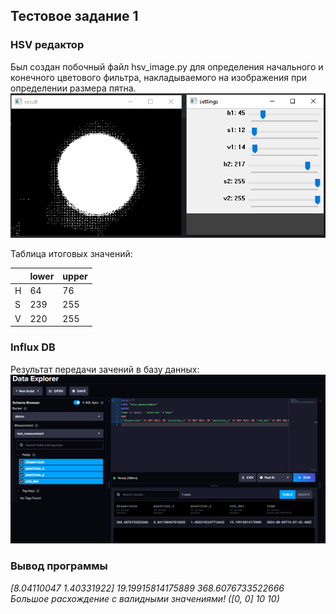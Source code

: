 ## Тестовое задание 1
### HSV редактор
Был создан побочный файл hsv_image.py для определения начального и конечного цветового фильтра, накладываемого на изображения при определении размера пятна.
![img.png](img_for_md_file/img.png)

Таблица итоговых значений:

|   | lower | upper |
|-| - |-|
| H | 64  | 76 |
| S | 239  | 255 |
| V | 220  | 255 |

### Influx DB
Результат передачи зачений в базу данных:
![img.png](img_for_md_file/img1.png)

### Вывод программы
_[8.04110047 1.40331922] 19.19915814175889 368.6076733522666\
Большое расхождение с валидными значениями! ([0, 0] 10 10)_ 
